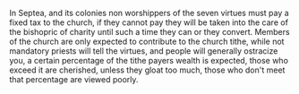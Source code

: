 In Septea, and its colonies non worshippers of the seven virtues must pay a fixed tax to the church, if they cannot pay they will be taken into the care of the bishopric of charity until such a time they can or they convert. Members of the church are only expected to contribute to the church tithe, while not mandatory priests will tell the virtues, and people will generally ostracize you, a certain percentage of the tithe payers wealth is expected, those who exceed it are cherished, unless they gloat too much, those who don't meet that percentage are viewed poorly.